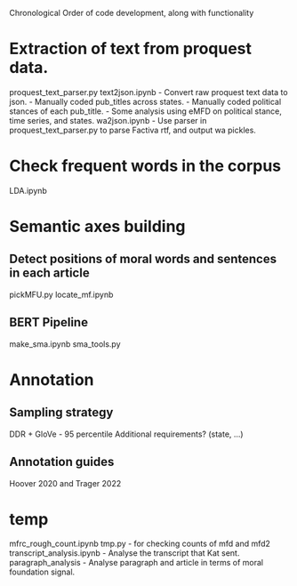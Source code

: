 Chronological Order of code development, along with functionality

# Extraction of text from proquest data.
proquest_text_parser.py
text2json.ipynb 
    - Convert raw proquest text data to json. 
    - Manually coded pub_titles across states.
    - Manually coded political stances of each pub_title.
    - Some analysis using eMFD on political stance, time series, and states.
wa2json.ipynb
    - Use parser in proquest_text_parser.py to parse Factiva rtf, and output wa pickles.

# Check frequent words in the corpus 
LDA.ipynb

# Semantic axes building
## Detect positions of moral words and sentences in each article
pickMFU.py
locate_mf.ipynb

## BERT Pipeline
make_sma.ipynb
sma_tools.py

# Annotation
## Sampling strategy
DDR + GloVe - 95 percentile
Additional requirements? (state, ...)

## Annotation guides
Hoover 2020 and Trager 2022


# temp
mfrc_rough_count.ipynb
tmp.py - for checking counts of mfd and mfd2
transcript_analysis.ipynb - Analyse the transcript that Kat sent.
paragraph_analysis - Analyse paragraph and article in terms of moral foundation signal.
